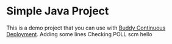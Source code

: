 # Simple Java Project
This is a demo project that you can use with [Buddy Continuous Deployment](https://buddy.works).
Adding some lines
Checking POLL scm
hello
